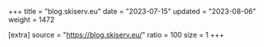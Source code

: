+++
title = "blog.skiserv.eu"
date = "2023-07-15"
updated = "2023-08-06"
weight = 1472

[extra]
source = "https://blog.skiserv.eu/"
ratio = 100
size = 1
+++
